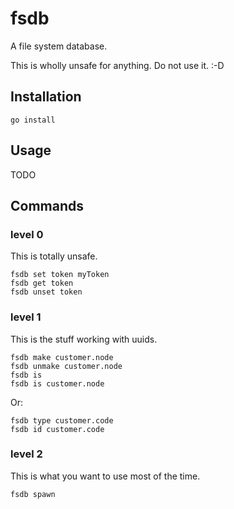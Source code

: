 # fsdb

A file system database.

This is wholly unsafe for anything. Do not use it. :-D

## Installation

```[bash]
go install
```

## Usage

TODO

## Commands

### level 0

This is totally unsafe.

```[bash]
fsdb set token myToken
fsdb get token
fsdb unset token
```

### level 1

This is the stuff working with uuids.

```[bash]
fsdb make customer.node
fsdb unmake customer.node
fsdb is
fsdb is customer.node
```

Or:

```[bash]
fsdb type customer.code
fsdb id customer.code
```

### level 2

This is what you want to use most of the time.

```[bash]
fsdb spawn
```
